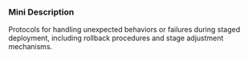 ### Mini Description

Protocols for handling unexpected behaviors or failures during staged deployment, including rollback procedures and stage adjustment mechanisms.
